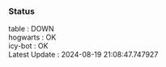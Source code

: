 ### Status


table : DOWN  
hogwarts : OK  
icy-bot : OK  
Latest Update : 2024-08-19 21:08:47.747927
